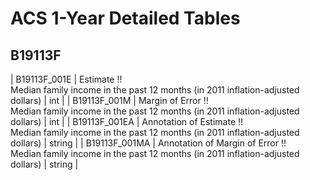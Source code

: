 # ACS 1-Year Detailed Tables

## B19113F

| B19113F_001E | Estimate !!<br>Median family income in the past 12 months (in 2011 inflation-adjusted dollars) | int |
| B19113F_001M | Margin of Error !!<br>Median family income in the past 12 months (in 2011 inflation-adjusted dollars) | int |
| B19113F_001EA | Annotation of Estimate !!<br>Median family income in the past 12 months (in 2011 inflation-adjusted dollars) | string |
| B19113F_001MA | Annotation of Margin of Error !!<br>Median family income in the past 12 months (in 2011 inflation-adjusted dollars) | string |

